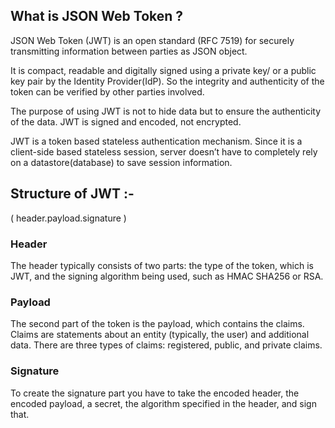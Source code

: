 ## What is JSON Web Token ?

JSON Web Token (JWT) is an open standard (RFC 7519) for securely transmitting information between parties as JSON object.

It is compact, readable and digitally signed using a private key/ or a public key pair by the Identity Provider(IdP). So the integrity and authenticity of the token can be verified by other parties involved.

The purpose of using JWT is not to hide data but to ensure the authenticity of the data. JWT is signed and encoded, not encrypted.

JWT is a token based stateless authentication mechanism. Since it is a client-side based stateless session, server doesn’t have to completely rely on a datastore(database) to save session information.

## Structure of JWT :-
 
( header.payload.signature )

### Header
The header typically consists of two parts: the type of the token, which is JWT, and the signing algorithm being used, such as HMAC SHA256 or RSA.

### Payload
The second part of the token is the payload, which contains the claims. Claims are statements about an entity (typically, the user) and additional data. There are three types of claims: registered, public, and private claims.

### Signature
To create the signature part you have to take the encoded header, the encoded payload, a secret, the algorithm specified in the header, and sign that.

